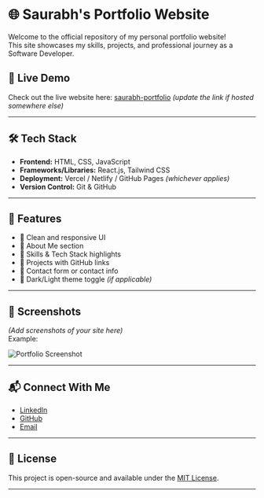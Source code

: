 # 🌐 Saurabh's Portfolio Website

Welcome to the official repository of my personal portfolio website!  
This site showcases my skills, projects, and professional journey as a Software Developer.

## 🚀 Live Demo
Check out the live website here: [saurabh-portfolio](https://saurabh-portfolio.vercel.app) *(update the link if hosted somewhere else)*

---

## 🛠️ Tech Stack

- **Frontend:** HTML, CSS, JavaScript
- **Frameworks/Libraries:** React.js, Tailwind CSS
- **Deployment:** Vercel / Netlify / GitHub Pages *(whichever applies)*
- **Version Control:** Git & GitHub

---

## 📂 Features

- 🔹 Clean and responsive UI
- 🔹 About Me section
- 🔹 Skills & Tech Stack highlights
- 🔹 Projects with GitHub links
- 🔹 Contact form or contact info
- 🔹 Dark/Light theme toggle *(if applicable)*

---

## 📸 Screenshots

*(Add screenshots of your site here)*  
Example:

![Portfolio Screenshot](./assets/portfolio-screenshot.png)

---

## 📬 Connect With Me

- [LinkedIn](https://www.linkedin.com/in/saurabh...)  
- [GitHub](https://github.com/SAURABHGIT1027)  
- [Email](mailto:saurabh@example.com)

---

## 📄 License

This project is open-source and available under the [MIT License](LICENSE).

---

